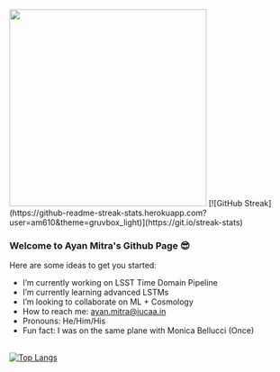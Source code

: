 <img src="https://github-readme-stats.vercel.app/api?username=am610&show_icons=true&theme=gruvbox_light" width="350">
[![GitHub Streak](https://github-readme-streak-stats.herokuapp.com?user=am610&theme=gruvbox_light)](https://git.io/streak-stats)

### Welcome to Ayan Mitra's Github Page 😎

Here are some ideas to get you started:
-  I’m currently working on LSST Time Domain Pipeline
-  I’m currently learning advanced LSTMs
-  I’m looking to collaborate on ML + Cosmology
-  How to reach me: ayan.mitra@iucaa.in
-  Pronouns: He/Him/His
-  Fun fact: I was on the same plane with Monica Bellucci (Once) <br><br>


[![Top Langs](https://github-readme-stats.vercel.app/api/top-langs/?username=am610&layout=compact)](https://github.com/am610/github-readme-stats)
